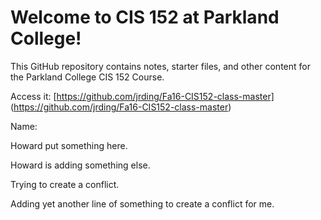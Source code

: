 # Welcome to CIS 152 at Parkland College!

This GitHub repository contains notes, starter files, and other content for the Parkland College CIS 152 Course.

Access it: [https://github.com/jrding/Fa16-CIS152-class-master] (https://github.com/jrding/Fa16-CIS152-class-master)

Name:

Howard put something here.

Howard is adding something else.

Trying to create a conflict.

Adding yet another line of something to create a conflict for me.
